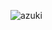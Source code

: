 ![azuki](https://github.com/MuhammadKhan3/azuki/assets/79418503/e22187b5-db45-4d1e-a803-db2b2770b8e8)

